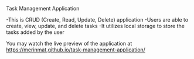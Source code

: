 Task Management Application

-This is CRUD (Create, Read, Update, Delete) application
-Users are able to create, view, update, and delete tasks
-It utilizes local storage to store the tasks added by the user

You may watch the live preview of the application at https://merinmat.github.io/task-management-application/
